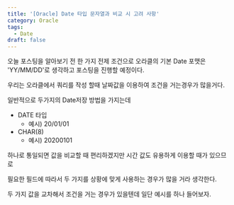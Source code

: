 ```yaml
---
title: '[Oracle] Date 타입 문자열과 비교 시 고려 사항'
category: Oracle
tags:
  - Date
draft: false
---
```


오늘 포스팅을 알아보기 전 한 가지 전제 조건으로 오라클의 기본 Date 포맷은 'YY/MM/DD'로 생각하고 포스팅을 진행할 예정이다.

우리는 오라클에서 쿼리를 작성 할때 날짜값을 이용하여 조건을 거는경우가 많을거다.

일반적으로 두가지의 Date저장 방법을 가지는데

- DATE 타입
  - 예시) 20/01/01
- CHAR(8)
  - 예시) 20200101

하나로 통일되면 값을 비교할 때 편리하겠지만 시간 값도 유용하게 이용할 때가 있으므로

필요한 필드에 따라서 두 가지를 상황에 맞게 사용하는 경우가 많을 거라 생각한다.

두 가지 값을 교차해서 조건을 거는 경우가 있을텐데 일단 예시를 하나 들어보자.
